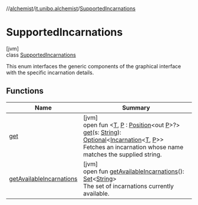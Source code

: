//[alchemist](../../../index.md)/[it.unibo.alchemist](../index.md)/[SupportedIncarnations](index.md)

# SupportedIncarnations

[jvm]\
class [SupportedIncarnations](index.md)

This enum interfaces the generic components of the graphical interface with the specific incarnation details.

## Functions

| Name | Summary |
|---|---|
| [get](get.md) | [jvm]<br>open fun <[T](get.md), [P](get.md) : [Position](../../it.unibo.alchemist.model.interfaces/-position/index.md)<out [P](../../it.unibo.alchemist.model.interfaces/-route/index.md)>?> [get](get.md)(s: [String](https://docs.oracle.com/javase/8/docs/api/java/lang/String.html)): [Optional](https://docs.oracle.com/javase/8/docs/api/java/util/Optional.html)<[Incarnation](../../it.unibo.alchemist.model.interfaces/-incarnation/index.md)<[T](../../it.unibo.alchemist.model.implementations.layers/-step-layer/index.md), [P](../../it.unibo.alchemist.model.interfaces/-route/index.md)>><br>Fetches an incarnation whose name matches the supplied string. |
| [getAvailableIncarnations](get-available-incarnations.md) | [jvm]<br>open fun [getAvailableIncarnations](get-available-incarnations.md)(): [Set](https://docs.oracle.com/javase/8/docs/api/java/util/Set.html)<[String](https://docs.oracle.com/javase/8/docs/api/java/lang/String.html)><br>The set of incarnations currently available. |
